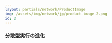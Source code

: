 ```yaml
---
layout: partials/network/ProductImage
img: /assets/img/network/jp/product-image-2.png
id: 2
---
```


### 分散型実行の進化